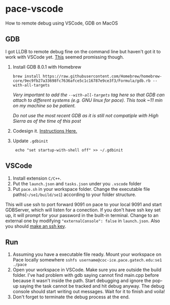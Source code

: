 # pace-vscode
How to remote debug using VSCode, GDB on MacOS
## GDB
I got LLDB to remote debug fine on the command line but haven't got it to work with VSCode yet. [This](https://github.com/vadimcn/vscode-lldb) seemed promissing though.

 1. Install GDB 8.0.1 with Homebrew

	`brew install https://raw.githubusercontent.com/Homebrew/homebrew-core/9ec9fb27a33698fc7636afce5c1c16787e9ce3f3/Formula/gdb.rb --with-all-targets`

	*Very important to add the `--with-all-targets` tag here so that GDB can attach to different systems (e.g. GNU linux for pace). This took ~11 min on my machine so be patient.*

	*Do not use the most recent GDB as it is still not compatiple with High Sierra as of the time of this post*
 2. Codesign it. [Instructions Here.](https://gist.github.com/hlissner/898b7dfc0a3b63824a70e15cd0180154)
 3. Update `.gdbinit`

	`` echo "set startup-with-shell off" >> ~/.gdbinit``

## VSCode
1. Install extension `C/C++`.
2. Put the `launch.json` and `tasks.json` under you `.vscode` folder
3. Put `pace.sh` in your workspace folder. Change the executable file paths(`~/se1/build/se1`) according to your folder structure.

This will use ssh to port forward 9091 on pace to your local 9091 and start GDBServer, which will listen for a conection. If you don't have ssh key set up, it will prompt for your password in the built-in terminal. Change to an external one by modifying `"externalConsole": false` in `launch.json`. Also you should [make an ssh key](https://serverfault.com/questions/241588/how-to-automate-ssh-login-with-password).
## Run
1. Assuming you have a executable file ready. Mount your workspace on Pace locally somewhere
`sshfs username@coc-ice.pace.gatech.edu:se1 ./pace`
2. Open your workspace in VSCode. Make sure you are outside the build folder. I've had problem with gdb saying cannot find main.cpp before because it wasn't inside the path. Start debugging and ignore the pop-up saying the task cannot be tracked and hit debug anyway. The debug console should start writing out messages. Wait for it to finish and voila!
3. Don't forget to terminate the debug process at the end.
